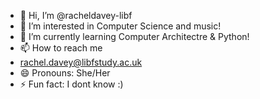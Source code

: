 - 👋 Hi, I’m @racheldavey-libf
- 👀 I’m interested in Computer Science and music!
- 🌱 I’m currently learning Computer Architectre & Python!
- 📫 How to reach me
- rachel.davey@libfstudy.ac.uk
- 😄 Pronouns: She/Her
- ⚡ Fun fact: I dont know :)

<!---
racheldavey-libf/racheldavey-libf is a ✨ special ✨ repository because its `README.md` (this file) appears on your GitHub profile.
You can click the Preview link to take a look at your changes.
--->
